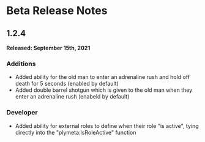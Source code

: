 # Beta Release Notes

## 1.2.4
**Released: September 15th, 2021**

### Additions
- Added ability for the old man to enter an adrenaline rush and hold off death for 5 seconds (enabled by default)
- Added double barrel shotgun which is given to the old man when they enter an adrenaline rush (enabeld by default)

### Developer
- Added ability for external roles to define when their role "is active", tying directly into the "plymeta:IsRoleActive" function